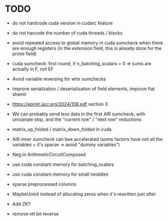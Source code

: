 # TODO

- do not hardcode cuda version in cudarc feature
- do not harcode the number of cuda threads / blocks
- avoid repeated access to global memory in cuda sumcheck when there are enough registers (in the extension field, this is already done for the prime field)
- cuda sumcheck: first round, if n_batching_scalars = 0 => sums are actually in F, not EF
- Avoid variable reversing for whir sumchecks
- improve serialization / deserialization of field elements, improve fiat shamir
- https://eprint.iacr.org/2024/108.pdf section 3
- We can probably send less data in the first AIR sumcheck, with univariate skip, and the "current row" / "next row" reductions
- matrix_up_folded / matrix_down_folded in cuda
- AIR inner sumcheck can bee accelerated (some factors have not all the variables + it's sparse -> avoid "dummy variables")
- Neg in ArithmeticCircuitComposed
- use cuda constant memory for batching_scalars
- use cuda constant memory for small twiddles
- sparse preprocessed columns
- MaybeUninit instead of allocating zeros when it's rewritten just after

- Add ZK?

- remove ntt bit reverse